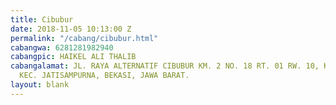 ```yaml
---
title: Cibubur
date: 2018-11-05 10:13:00 Z
permalink: "/cabang/cibubur.html"
cabangwa: 6281281982940
cabangpic: HAIKEL ALI THALIB
cabangalamat: JL. RAYA ALTERNATIF CIBUBUR KM. 2 NO. 18 RT. 01 RW. 10, KEL. JATIKARYA,
  KEC. JATISAMPURNA, BEKASI, JAWA BARAT.
layout: blank
---
```


